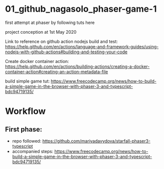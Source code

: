 # 01_github_nagasolo_phaser-game-1
first attempt at phaser by following tuts here

project conception at 1st May 2020

Link to reference on github action nodejs build and test:
https://help.github.com/en/actions/language-and-framework-guides/using-nodejs-with-github-actions#building-and-testing-your-code

Create docker container action:
https://help.github.com/en/actions/building-actions/creating-a-docker-container-action#creating-an-action-metadata-file

build simple game tut:
https://www.freecodecamp.org/news/how-to-build-a-simple-game-in-the-browser-with-phaser-3-and-typescript-bdc94719135/

# Workflow
## First phase:
- repo followed: https://github.com/mariyadavydova/starfall-phaser3-typescript
- accompanied steps: https://www.freecodecamp.org/news/how-to-build-a-simple-game-in-the-browser-with-phaser-3-and-typescript-bdc94719135/
